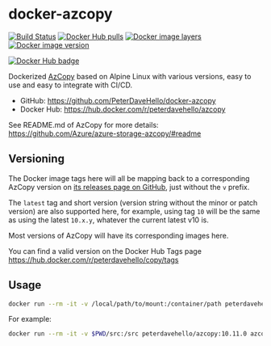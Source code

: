 # docker-azcopy

[![Build Status](https://travis-ci.com/PeterDaveHello/docker-azcopy.svg?branch=master)](https://travis-ci.com/PeterDaveHello/docker-azcopy)
[![Docker Hub pulls](https://img.shields.io/docker/pulls/peterdavehello/azcopy.svg)](https://hub.docker.com/r/peterdavehello/azcopy/)
[![Docker image layers](https://images.microbadger.com/badges/image/peterdavehello/azcopy.svg)](https://microbadger.com/images/peterdavehello/azcopy/)
[![Docker image version](https://images.microbadger.com/badges/version/peterdavehello/azcopy.svg)](https://hub.docker.com/r/peterdavehello/azcopy/tags/)

[![Docker Hub badge](http://dockeri.co/image/peterdavehello/azcopy)](https://hub.docker.com/r/peterdavehello/azcopy/)

Dockerized [AzCopy](https://github.com/Azure/azure-storage-azcopy/) based on Alpine Linux with various versions, easy to use and easy to integrate with CI/CD.

- GitHub: <https://github.com/PeterDaveHello/docker-azcopy>
- Docker Hub: <https://hub.docker.com/r/peterdavehello/azcopy>

See README.md of AzCopy for more details: <https://github.com/Azure/azure-storage-azcopy/#readme>

## Versioning

The Docker image tags here will all be mapping back to a corresponding AzCopy version on [its releases page on GitHub](https://github.com/Azure/azure-storage-azcopy/releases), just without the `v` prefix.

The `latest` tag and short version (version string without the minor or patch version) are also supported here, for example, using tag `10` will be the same as using the latest `10.x.y`, whatever the current latest v10 is.

Most versions of AzCopy will have its corresponding images here.

You can find a valid version on the Docker Hub Tags page <https://hub.docker.com/r/peterdavehello/copy/tags>

## Usage

```sh
docker run --rm -it -v /local/path/to/mount:/container/path peterdavehello/azcopy[:<version>] azcopy [command] [arguments]
```

For example:

```sh
docker run --rm -it -v $PWD/src:/src peterdavehello/azcopy:10.11.0 azcopy sync /src https://azcopydockertest.blob.core.windows.net/$$web
```
